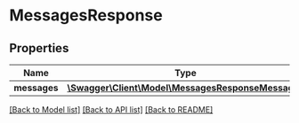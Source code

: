 # MessagesResponse

## Properties
Name | Type | Description | Notes
------------ | ------------- | ------------- | -------------
**messages** | [**\Swagger\Client\Model\MessagesResponseMessages**](MessagesResponseMessages.md) |  | [optional] 

[[Back to Model list]](../README.md#documentation-for-models) [[Back to API list]](../README.md#documentation-for-api-endpoints) [[Back to README]](../README.md)


